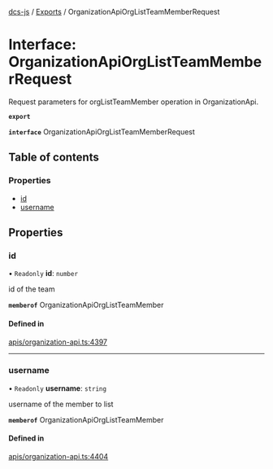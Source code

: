 [dcs-js](../README.md) / [Exports](../modules.md) / OrganizationApiOrgListTeamMemberRequest

# Interface: OrganizationApiOrgListTeamMemberRequest

Request parameters for orgListTeamMember operation in OrganizationApi.

**`export`**

**`interface`** OrganizationApiOrgListTeamMemberRequest

## Table of contents

### Properties

- [id](OrganizationApiOrgListTeamMemberRequest.md#id)
- [username](OrganizationApiOrgListTeamMemberRequest.md#username)

## Properties

### <a id="id" name="id"></a> id

• `Readonly` **id**: `number`

id of the team

**`memberof`** OrganizationApiOrgListTeamMember

#### Defined in

[apis/organization-api.ts:4397](https://github.com/unfoldingWord/dcs-js/blob/b29eb7a/apis/organization-api.ts#L4397)

___

### <a id="username" name="username"></a> username

• `Readonly` **username**: `string`

username of the member to list

**`memberof`** OrganizationApiOrgListTeamMember

#### Defined in

[apis/organization-api.ts:4404](https://github.com/unfoldingWord/dcs-js/blob/b29eb7a/apis/organization-api.ts#L4404)
